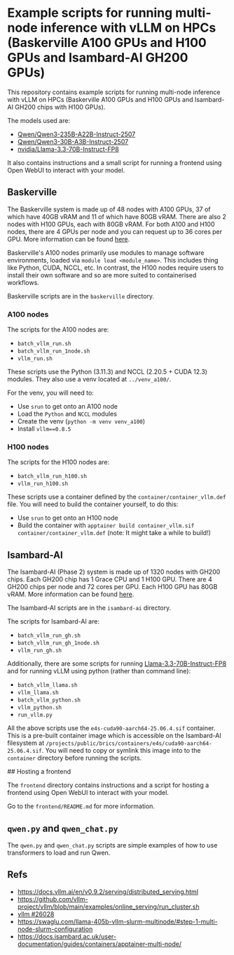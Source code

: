 # Example scripts for running multi-node inference with vLLM on HPCs (Baskerville A100 GPUs and H100 GPUs and Isambard-AI GH200 GPUs)

This repository contains example scripts for running multi-node inference with vLLM on HPCs (Baskerville A100 GPUs and H100 GPUs and Isambard-AI GH200 chips with H100 GPUs).

The models used are:
- [Qwen/Qwen3-235B-A22B-Instruct-2507](https://huggingface.co/Qwen/Qwen3-235B-A22B-Instruct-2507) 
- [Qwen/Qwen3-30B-A3B-Instruct-2507](https://huggingface.co/Qwen/Qwen3-30B-A3B-Instruct-2507)
- [nvidia/Llama-3.3-70B-Instruct-FP8](https://huggingface.co/nvidia/Llama-3.3-70B-Instruct-FP8)

It also contains instructions and a small script for running a frontend using Open WebUI to interact with your model.

## Baskerville

The Baskerville system is made up of 48 nodes with A100 GPUs, 37 of which have 40GB vRAM and 11 of which have 80GB vRAM. 
There are also 2 nodes with H100 GPUs, each with 80GB vRAM. 
For both A100 and H100 nodes, there are 4 GPUs per node and you can request up to 36 cores per GPU.
More information can be found [here](https://docs.baskerville.ac.uk/system/).

Baskerville's A100 nodes primarily use modules to manage software environments, loaded via `module load <module_name>`. This includes thing like Python, CUDA, NCCL, etc.
In contrast, the H100 nodes require users to install their own software and so are more suited to containerised workflows.

Baskerville scripts are in the `baskerville` directory.

### A100 nodes

The scripts for the A100 nodes are:
- `batch_vllm_run.sh`
- `batch_vllm_run_1node.sh`
- `vllm_run.sh`

These scripts use the Python (3.11.3) and NCCL (2.20.5 + CUDA 12.3) modules.
They also use a venv located at `../venv_a100/`.

For the venv, you will need to:
- Use `srun` to get onto an A100 node
- Load the `Python` and `NCCL` modules 
- Create the venv (`python -m venv venv_a100`) 
- Install `vllm==0.8.5`

### H100 nodes

The scripts for the H100 nodes are:
- `batch_vllm_run_h100.sh`
- `vllm_run_h100.sh`

These scripts use a container defined by the `container/container_vllm.def` file.
You will need to build the container yourself, to do this:
- Use `srun` to get onto an H100 node
- Build the container with `apptainer build container_vllm.sif container/container_vllm.def` (note: It might take a while to build!)

## Isambard-AI

The Isambard-AI (Phase 2) system is made up of 1320 nodes with GH200 chips. Each GH200 chip has 1 Grace CPU and 1 H100 GPU. There are 4 GH200 chips per node and 72 cores per GPU. 
Each H100 GPU has 80GB vRAM. 
More information can be found [here](https://docs.isambard.ac.uk/system/).

The Isambard-AI scripts are in the `isambard-ai` directory.

The scripts for Isambard-AI are:
- `batch_vllm_run_gh.sh`
- `batch_vllm_run_gh_1node.sh`
- `vllm_run_gh.sh`

Additionally, there are some scripts for running [Llama-3.3-70B-Instruct-FP8](https://huggingface.co/nvidia/Llama-3.3-70B-Instruct-FP8) and for running vLLM using python (rather than command line):
- `batch_vllm_llama.sh`
- `vllm_llama.sh`
- `batch_vllm_python.sh`
- `vllm_python.sh`
- `run_vllm.py`

All the above scripts use the `e4s-cuda90-aarch64-25.06.4.sif` container.
This is a pre-built container image which is accessible on the Isambard-AI filesystem at `/projects/public/brics/containers/e4s/cuda90-aarch64-25.06.4.sif`.
You will need to copy or symlink this image into to the `container` directory before running the scripts.

## Hosting a frontend

The `frontend` directory contains instructions and a script for hosting a frontend using Open WebUI to interact with your model.

Go to the `frontend/README.md` for more information.

## `qwen.py` and `qwen_chat.py`

The `qwen.py` and `qwen_chat.py` scripts are simple examples of how to use transformers to load and run Qwen. 

## Refs

- https://docs.vllm.ai/en/v0.9.2/serving/distributed_serving.html
- https://github.com/vllm-project/vllm/blob/main/examples/online_serving/run_cluster.sh
- [vllm #26028](https://github.com/vllm-project/vllm/issues/26028)
- https://swaglu.com/llama-405b-vllm-slurm-multinode/#step-1-multi-node-slurm-configuration
- https://docs.isambard.ac.uk/user-documentation/guides/containers/apptainer-multi-node/
